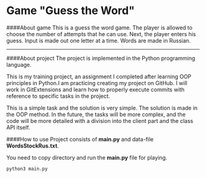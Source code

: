 # Game "Guess the Word"
####About game
This is a guess the word game. The player is allowed to choose the number of attempts that he can use. Next, the player enters his guess. Input is made out one letter at a time. Words are made in Russian.
***
####About project
The project is implemented in the Python programming language.

This is my training project, an assignment I completed after learning OOP principles in Python.I am practicing creating my project on GitHub. I will work in GitExtensions and learn how to properly execute commits with reference to specific tasks in the project.

This is a simple task and the solution is very simple. The solution is made in the OOP method. In the future, the tasks will be more complex, and the code will be more detailed with a division into the client part and the class API itself.


####How to use
Project consists of **main.py** and data-file **WordsStockRus.txt**.

You need to copy directory and run the **main.py** file for playing.

`python3 main.py`
